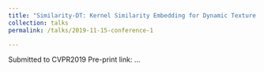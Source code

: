 ```yaml
---
title: "Similarity-DT: Kernel Similarity Embedding for Dynamic Texture Synthesis"
collection: talks
permalink: /talks/2019-11-15-conference-1

---
```


Submitted to CVPR2019 
Pre-print link: ...
